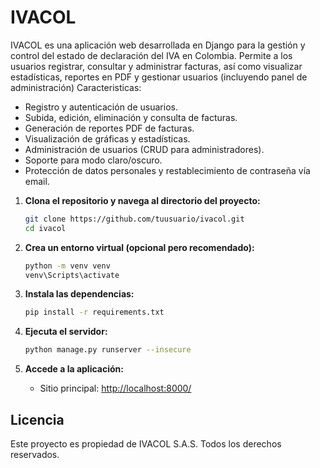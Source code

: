 # IVACOL

IVACOL es una aplicación web desarrollada en Django para la gestión y control del estado de declaración del IVA en Colombia. Permite a los usuarios registrar, consultar y administrar facturas, así como visualizar estadísticas, reportes en PDF y gestionar usuarios (incluyendo panel de administración)
Caracteristicas:

- Registro y autenticación de usuarios.
- Subida, edición, eliminación y consulta de facturas.
- Generación de reportes PDF de facturas.
- Visualización de gráficas y estadísticas.
- Administración de usuarios (CRUD para administradores).
- Soporte para modo claro/oscuro.
- Protección de datos personales y restablecimiento de contraseña vía email.

1. **Clona el repositorio y navega al directorio del proyecto:**
   ```sh
   git clone https://github.com/tuusuario/ivacol.git
   cd ivacol
   ```

2. **Crea un entorno virtual (opcional pero recomendado):**
   ```sh
   python -m venv venv
   venv\Scripts\activate

3. **Instala las dependencias:**
   ```sh
   pip install -r requirements.txt
   ```

6. **Ejecuta el servidor:**
   ```sh
   python manage.py runserver --insecure
   ```

7. **Accede a la aplicación:**
   - Sitio principal: [http://localhost:8000/](http://localhost:8000/)


## Licencia

Este proyecto es propiedad de IVACOL S.A.S. Todos los derechos reservados.
